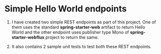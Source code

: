 # Simple Hello World endpoints

1. I have created two simple REST endpoints as part of this project.
One of them uses the standard **spring-starter-web** artifact to return Hello World and the other endpoint uses publisher type Mono of
**spring-starter-webflux** project to return the same.
   
2. It also contains 2 sample unit tests to test both these REST endpoints.
